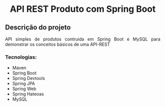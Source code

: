 <h1 align="center">API REST Produto com Spring Boot </h1>

## Descrição do projeto
<p align="justify">API simples de produtos contruida em Spring Boot e MySQL para demonstrar os conceitos básicos de uma API-REST</p>

### Tecnologias:
 - Maven 
 - Spring Boot
 - Spring Devtools
 - Spring JPA
 - Spring Web
 - Spring Hateoas
 - MySQL
 
 
 
